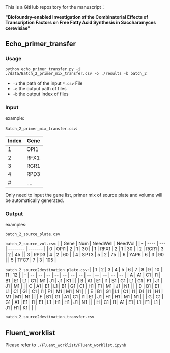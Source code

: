 
This is a GitHub repository for the manuscript：

**"Biofoundry-enabled Investigation of the Combinatorial Effects of Transcription Factors on Free Fatty Acid Synthesis in Saccharomyces cerevisiae"**


## Echo_primer_transfer

### Usage

```shell
python echo_primer_transfer.py -i ./data/Batch_2_primer_mix_transfer.csv -o ./results -b batch_2
```

* `-i` the path of the input `*.csv` File
* `-o` the output path of files
* `-b` the output index of files


### Input
example: 

`Batch_2_primer_mix_transfer.csv`:

| Index | Gene |
| ----- | ---- |
| 1     | OPI1 |
| 2     | RFX1 |
| 3     | RGR1 |
| 4     | RPD3 |
| #     | .... |

Only need to input the gene list, primer mix of source plate and volume will be automatically generated.

### Output
examples:

`batch_2_source_plate.csv`

`batch_2_source_vol.csv`:
|   | Gene | Num | NeedWell | NeedVol |
| - | ---- | --- | -------- | ------- |
| 0 | OPI1 | 2   | 1        | 30      |
| 1 | RFX1 | 2   | 1        | 30      |
| 2 | RGR1 | 3   | 2        | 45      |
| 3 | RPD3 | 4   | 2        | 60      |
| 4 | SPT3 | 5   | 2        | 75      |
| 6 | YAP6 | 6   | 3        | 90      |
| 5 | TFC7 | 7   | 3        | 105     |

`batch_2_source2destination_plate.csv`:
|   | 1  | 2  | 3  | 4  | 5  | 6  | 7  | 8  | 9  | 10 | 11 | 12 |
| - | -- | -- | -- | -- | -- | -- | -- | -- | -- | -- | -- | -- |
| A | A1 | C1 | I1 | B1 | E1 | L1 | G1 | M1 | J1 | J1 | K1 |    |
| B | A1 | E1 | I1 | B1 | G1 | L1 | G1 | F1 | J1 | J1 | M1 |    |
| C | A1 | E1 | L1 | B1 | G1 | C1 | H1 | F1 | M1 | J1 | N1 |    |
| D | B1 | E1 | L1 | C1 | G1 | C1 | I1 | F1 | M1 | M1 | N1 |    |
| E | B1 | G1 | L1 | C1 | I1 | D1 | I1 | H1 | M1 | M1 | N1 |    |
| F | B1 | G1 | A1 | C1 | I1 | E1 | J1 | H1 | H1 | M1 | N1 |    |
| G | C1 | G1 | A1 | E1 | I1 | E1 | L1 | H1 | H1 | J1 | N1 |    |
| H | C1 | I1 | A1 | E1 | L1 | F1 | L1 | J1 | H1 | K1 |    |    |

`batch_2_source2destination_transfer.csv`



## Fluent_worklist

Please refer to `./Fluent_worklist/Fluent_worklist.ipynb`